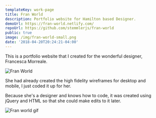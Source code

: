 ```yaml
---
templateKey: work-page
title: Fran World
description: Portfolio website for Hamilton based Designer.
demoUrl: https://fran-world.netlify.com/
repoUrl: https://github.com/stemmlerjs/fran-world
public: true
image: /img/fran-world-small.png
date: '2018-04-20T20:24:21-04:00'
---
```


This is a portfolio website that I created for the wonderful designer, Francesca Morreale.

![Fran World](/img/frans.png)

She had already created the high fidelity wireframes for desktop and mobile, I just coded it up for her. 

Because she's a designer and knows how to code, it was created using jQuery and HTML so that she could make edits to it later.

![Fran world gif](/img/fran-gif.gif)